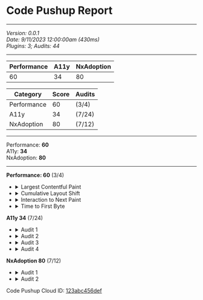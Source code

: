 # Code Pushup Report

<!-- START: Meta Section -->

---

_Version: 0.0.1_  
_Date: 9/11/2023 12:00:00am (430ms)_  
_Plugins: 3; Audits: 44_

---

<!-- STOP: Meta Section -->

<!-- START: Overview Section -->
<!-- Only audits with weight > 0 are listed in the overview section -->

<!-- Overview Version 1 -->

| Performance | A11y | NxAdoption |
| ----------- | ---- | ---------- |
| 60          | 34   | 80         |

<!-- Overview Version 2 -->

| Category    | Score | Audits |
| ----------- | ----- | ------ |
| Performance | 60    | (3/4)  |
| A11y        | 34    | (7/24) |
| NxAdoption  | 80    | (7/12) |

<!-- Overview Version 3 -->

---

Performance: **60**  
A11y: **34**  
NxAdoption: **80**

---

<!-- STOP: Overview Section -->

<!-- START: Details Section -->

**Performance: 60** (3/4)

- <details>
  <summary>Largest Contentful Paint</summary>
  Largest Contentful Paint (LCP) is an important, stable Core Web Vital metric for measuring [perceived load speed](https://web.dev/user-centric-performance-metrics/#types-of-metrics) because it marks the point in the page load timeline when the page's main content has likely loaded—a fast LCP helps reassure the user that the page is useful.
  </details>
- <details>
  <summary>Cumulative Layout Shift</summary>
  Cumulative Layout Shift (CLS) is a stable Core Web Vital metric. It is an important, user-centric metric for measuring visual stability because it helps quantify how often users experience unexpected layout shifts—a low CLS helps ensure that the page is delightful.
  </details>
- <details>
  <summary>Interaction to Next Paint</summary>
  </details>
- <details>
  <summary>Time to First Byte</summary>
  </details>

**A11y 34** (7/24)

- <details>
  <summary>Audit 1</summary>
  </details>
- <details>
  <summary>Audit 2</summary>
  </details>
- <details>
  <summary>Audit 3</summary>
  </details>
- <details>
  <summary>Audit 4</summary>
  </details>

**NxAdoption 80** (7/12)

- <details>
  <summary>Audit 1</summary>
  </details>
- <details>
  <summary>Audit 2</summary>
  </details>

<!-- STOP: Details Section -->

<!-- START: Footer Section -->

Code Pushup Cloud ID: [123abc456def]()

<!-- STOP: Footer Section -->
